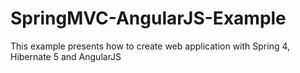 # SpringMVC-AngularJS-Example
This example presents how to create web application with Spring 4, Hibernate 5 and AngularJS



